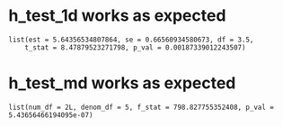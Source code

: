 # h_test_1d works as expected

    list(est = 5.64356534807864, se = 0.66560934580673, df = 3.5, 
        t_stat = 8.47879523271798, p_val = 0.00187339012243507)

# h_test_md works as expected

    list(num_df = 2L, denom_df = 5, f_stat = 798.827755352408, p_val = 5.43656466194095e-07)

